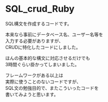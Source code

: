 # SQL_crud_Ruby
SQL構文を作成するコードです。  
  
本来なら事前にデータベース名、ユーザー名等を  
入力する必要がありますが、  
CRUDに特化したコードにしました。  
  
ほんの基本的な構文に対応させるだけでも  
3時間ぐらい掛かってしまいました。  
  
フレームワークがある以上は  
実際に使うことのないコードですが、  
SQL文の勉強目的で、またこういったコードを  
書いてみようと思います。
